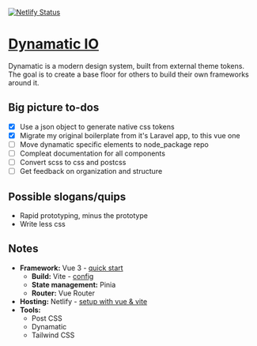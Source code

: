 [![Netlify Status](https://api.netlify.com/api/v1/badges/2eb28575-2b4a-4d87-bb03-4160c5279cdc/deploy-status)](https://app.netlify.com/sites/dynamatic/deploys)

# [Dynamatic IO](https://dynamatic.io/)

Dynamatic is a modern design system, built from external theme tokens. The goal is to create a base floor for others to build their own frameworks around it.

## Big picture to-dos
- [x] Use a json object to generate native css tokens
- [x] Migrate my original boilerplate from it's Laravel app, to this vue one
- [ ] Move dynamatic specific elements to node_package repo
- [ ] Compleat documentation for all components
- [ ] Convert scss to css and postcss
- [ ] Get feedback on organization and structure

## Possible slogans/quips
- Rapid prototyping, minus the prototype
- Write less css

## Notes

- **Framework:** Vue 3 - [quick start](https://vuejs.org/guide/quick-start.html)
    - **Build:** Vite - [config](https://vitejs.dev/config/)
    - **State management:** Pinia
    - **Router:** Vue Router
- **Hosting:** Netlify - [setup with vue & vite](https://www.netlify.com/blog/how-to-deploy-vue-3-and-vite-app-in-5-minutes/)
- **Tools:**
    - Post CSS
    - Dynamatic
    - Tailwind CSS
